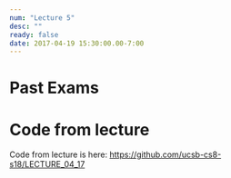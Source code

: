```yaml
---
num: "Lecture 5"
desc: ""
ready: false
date: 2017-04-19 15:30:00.00-7:00
---
```



# Past Exams


# Code from lecture

Code from lecture is here: <https://github.com/ucsb-cs8-s18/LECTURE_04_17>
